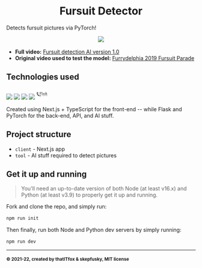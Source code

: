 <h1 align="center">Fursuit Detector</h1>

Detects fursuit pictures via PyTorch!

<p align="center">
  <a href="https://youtu.be/hx_wx0s2dUE">
    <img src="https://github.com/OpenFurs/Fursuit-Detector/blob/main/fursuit-detection-demo.gif?raw=true">
  </a>
</p>

- **Full video:** [Fursuit detection AI version 1.0](https://youtu.be/hx_wx0s2dUE)
- **Original video used to test the model:** [Furrydelphia 2019 Fursuit Parade](https://youtu.be/U3ieglNOiQg)

## Technologies used

<img src="https://skillicons.dev/icons?i=nextjs" width="30">&nbsp;<img src="https://skillicons.dev/icons?i=ts" width="30">&nbsp;<img src="https://skillicons.dev/icons?i=py" width="30">&nbsp;<img src="https://upload.wikimedia.org/wikipedia/commons/1/10/PyTorch_logo_icon.svg" width="25">&nbsp;<img src="https://raw.githubusercontent.com/github/explore/main/topics/flask/flask.png" width="30">

Created using Next.js + TypeScript for the front-end -- while Flask
and PyTorch for the back-end, API, and AI stuff.

## Project structure

- `client` - Next.js app
- `tool` - AI stuff required to detect pictures

## Get it up and running

> You'll need an up-to-date version of both Node (at least v16.x) and Python (at least v3.9)
> to properly get it up and running.

Fork and clone the repo, and simply run:

```sh
npm run init
```

Then finally, run both Node and Python dev servers by simply running:

```sh
npm run dev
```

----

<small><b>© 2021-22, created by thatITfox & skepfusky, MIT license</b></small>
